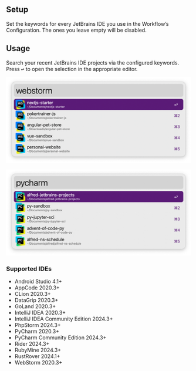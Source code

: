 ## Setup

Set the keywords for every JetBrains IDE you use in the Workflow’s Configuration. The ones you leave empty will be disabled.

## Usage

Search your recent JetBrains IDE projects via the configured keywords. Press <kbd>↩</kbd> to open the selection in the appropriate editor.

![Searching WebStorm projects](images/webstorm.png)

![Searching PyCharm projects](images/pycharm.png)

### Supported IDEs

* Android Studio 4.1+
* AppCode 2020.3+
* CLion 2020.3+
* DataGrip 2020.3+
* GoLand 2020.3+
* IntelliJ IDEA 2020.3+
* IntelliJ IDEA Community Edition 2024.3+
* PhpStorm 2024.3+
* PyCharm 2020.3+
* PyCharm Community Edition 2024.3+
* Rider 2024.3+
* RubyMine 2024.3+
* RustRover 2024.1+
* WebStorm 2020.3+
